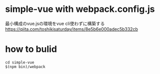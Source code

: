 # simple-vue with webpack.config.js

最小構成のvue.jsの環境をvue cli使わずに構築する
https://qiita.com/toshikisaturday/items/8e5b6e000adec5b332cb

# how to bulid

    cd simple-vue
    $(npm bin)/webpack
